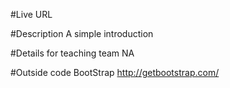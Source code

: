 #Live URL

#Description
A simple introduction

#Details for teaching team
NA

#Outside code
BootStrap http://getbootstrap.com/
